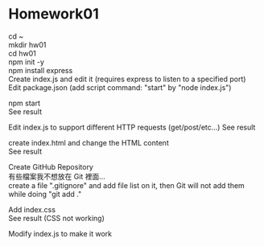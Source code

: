 # Homework01
cd ~\
mkdir hw01\
cd hw01\
npm init -y\
npm install express\
Create index.js and edit it (requires express to listen to a specified port)\
Edit package.json (add script command: "start" by "node index.js")

npm start\
See result

Edit index.js to support different HTTP requests (get/post/etc...)
See result

create index.html and change the HTML content\
See result

Create GitHub Repository\
有些檔案我不想放在 Git 裡面…\
create a file ".gitignore" and add file list on it, then Git will not add them while doing "git add ."

Add index.css\
See result (CSS not working)

Modify index.js to make it work 
